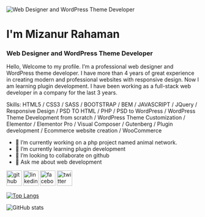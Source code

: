 ![Web Designer and WordPress Theme Developer](https://scontent.fdac7-1.fna.fbcdn.net/v/t39.30808-6/244916392_3141282329449337_5156436085217435318_n.png?_nc_cat=109&ccb=1-5&_nc_sid=e3f864&_nc_ohc=C-GKssd9drMAX81jPQ6&_nc_ht=scontent.fdac7-1.fna&oh=6c0dd4b337fc132aa0df50637ed28440&oe=61669DDC)
# I'm Mizanur Rahaman
### Web Designer and WordPress Theme Developer

Hello, Welcome to my profile. I’m a professional web designer and WordPress theme developer. I have more than 4 years of great experience in creating modern and professional websites with responsive design. Now I am learning plugin development. I have been working as a full-stack web developer in a company for the last 3 years.


Skills:  HTML5 / CSS3 / SASS / BOOTSTRAP / BEM / JAVASCRIPT / JQuery / Responsive Design / PSD TO HTML / PHP / PSD to WordPress / WordPress Theme Development from scratch / WordPress Theme Customization / Elementor / Elementor Pro / Visual Composer / Gutenberg / Plugin development / Ecommerce website creation / WooCommerce

- 🔭 I’m currently working on a php project named animal network. 
- 🌱 I’m currently learning plugin development 
- 👯 I’m looking to collaborate on github 
- 💬 Ask me about web development 


[<img src='https://cdn.jsdelivr.net/npm/simple-icons@3.0.1/icons/github.svg' alt='github' height='40'>](https://github.com/sinhamizan)  [<img src='https://cdn.jsdelivr.net/npm/simple-icons@3.0.1/icons/linkedin.svg' alt='linkedin' height='40'>](https://www.linkedin.com/in/mizanur-rahaman-sinha/)  [<img src='https://cdn.jsdelivr.net/npm/simple-icons@3.0.1/icons/facebook.svg' alt='facebook' height='40'>](https://www.facebook.com/mizanurrahamansinhaa)  [<img src='https://cdn.jsdelivr.net/npm/simple-icons@3.0.1/icons/twitter.svg' alt='twitter' height='40'>](https://twitter.com/dev_mizan)  

[![Top Langs](https://github-readme-stats.vercel.app/api/top-langs/?username=sinhamizan)](https://github.com/anuraghazra/github-readme-stats)

![GitHub stats](https://github-readme-stats.vercel.app/api?username=sinhamizan&show_icons=true)  
